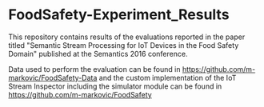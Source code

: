 # FoodSafety-Experiment_Results

This repository contains results of the evaluations reported in the paper titled "Semantic Stream Processing for IoT Devices in the Food Safety Domain" published at the Semantics 2016 conference. 


Data used to perform the evaluation can be found in https://github.com/m-markovic/FoodSafety-Data and the custom implementation of the IoT Stream Inspector including the simulator module can be found in https://github.com/m-markovic/FoodSafety
